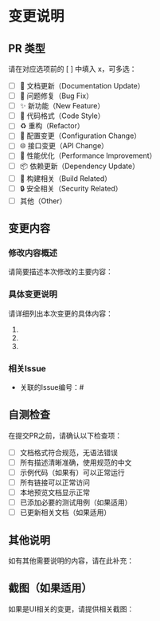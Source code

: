 # 变更说明

## PR 类型

请在对应选项前的 [ ] 中填入 x，可多选：

- [ ] 📝 文档更新（Documentation Update）
- [ ] 🐛 问题修复（Bug Fix）
- [ ] ✨ 新功能（New Feature）
- [ ] 🎨 代码格式（Code Style）
- [ ] ♻️ 重构（Refactor）
- [ ] 🔧 配置变更（Configuration Change）
- [ ] 🌐 接口变更（API Change）
- [ ] 🚀 性能优化（Performance Improvement）
- [ ] 📦 依赖更新（Dependency Update）
- [ ] 🔨 构建相关（Build Related）
- [ ] 🔒 安全相关（Security Related）
- [ ] 其他（Other）

## 变更内容

### 修改内容概述

请简要描述本次修改的主要内容：

### 具体变更说明

请详细列出本次变更的具体内容：

1. 
2. 
3. 

### 相关Issue

- 关联的Issue编号：#

## 自测检查

在提交PR之前，请确认以下检查项：

- [ ] 文档格式符合规范，无语法错误
- [ ] 所有描述清晰准确，使用规范的中文
- [ ] 示例代码（如果有）可以正常运行
- [ ] 所有链接可以正常访问
- [ ] 本地预览文档显示正常
- [ ] 已添加必要的测试用例（如果适用）
- [ ] 已更新相关文档（如果适用）

## 其他说明

如有其他需要说明的内容，请在此补充：

## 截图（如果适用）

如果是UI相关的变更，请提供相关截图：